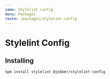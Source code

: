 ```yaml
---
name: Stylelint config
menu: Packages
route: /packages/stylelint-config
---
```


# Stylelint Config

## Installing

`npm install stylelint @jobber/stylelint-config`
